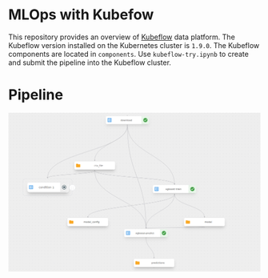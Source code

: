 # MLOps with Kubefow

This repository provides an overview of [Kubeflow](https://www.kubeflow.org/) data platform. The Kubeflow version installed on the Kubernetes cluster is `1.9.0`. The Kubeflow components are located in `components`. Use `kubeflow-try.ipynb` to create and submit the pipeline into the Kubeflow cluster.  

# Pipeline

![Kubeflow components](./pictures/kubepipe.png "Successful execution")